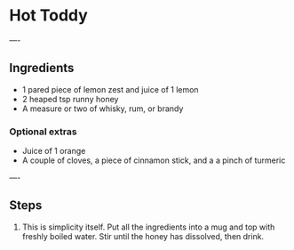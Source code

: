 # Hot Toddy


—-

## Ingredients

* 1 pared piece of lemon zest and juice of 1 lemon
* 2 heaped tsp runny honey
* A measure or two of whisky, rum, or brandy

### Optional extras
* Juice of 1 orange 
* A couple of cloves, a piece of cinnamon stick, and a a pinch of turmeric

—-

## Steps

1.  This is simplicity itself. Put all the ingredients into a mug and top with freshly boiled water. Stir until the honey has dissolved, then drink.
